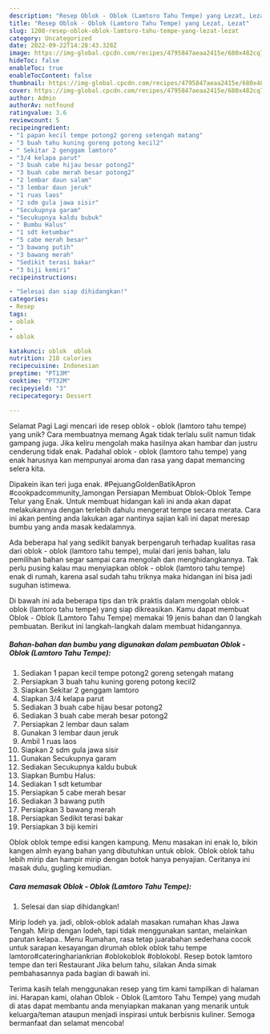 ```yaml
---
description: "Resep Oblok - Oblok (Lamtoro Tahu Tempe) yang Lezat, Lezat"
title: "Resep Oblok - Oblok (Lamtoro Tahu Tempe) yang Lezat, Lezat"
slug: 1208-resep-oblok-oblok-lamtoro-tahu-tempe-yang-lezat-lezat
category: Uncategorized
date: 2022-09-22T14:28:43.328Z
image: https://img-global.cpcdn.com/recipes/4795847aeaa2415e/680x482cq70/oblok-oblok-lamtoro-tahu-tempe-foto-resep-utama.jpg
hideToc: false
enableToc: true
enableTocContent: false
thumbnail: https://img-global.cpcdn.com/recipes/4795847aeaa2415e/680x482cq70/oblok-oblok-lamtoro-tahu-tempe-foto-resep-utama.jpg
cover: https://img-global.cpcdn.com/recipes/4795847aeaa2415e/680x482cq70/oblok-oblok-lamtoro-tahu-tempe-foto-resep-utama.jpg
author: Admin
authorAv: notfound
ratingvalue: 3.6
reviewcount: 5
recipeingredient:
- "1 papan kecil tempe potong2 goreng setengah matang"
- "3 buah tahu kuning goreng potong kecil2"
- " Sekitar 2 genggam lamtoro"
- "3/4 kelapa parut"
- "3 buah cabe hijau besar potong2"
- "3 buah cabe merah besar potong2"
- "2 lembar daun salam"
- "3 lembar daun jeruk"
- "1 ruas laos"
- "2 sdm gula jawa sisir"
- "Secukupnya garam"
- "Secukupnya kaldu bubuk"
- " Bumbu Halus"
- "1 sdt ketumbar"
- "5 cabe merah besar"
- "3 bawang putih"
- "3 bawang merah"
- "Sedikit terasi bakar"
- "3 biji kemiri"
recipeinstructions:

- "Selesai dan siap dihidangkan!"
categories:
- Resep
tags:
- oblok
- 
- oblok

katakunci: oblok  oblok 
nutrition: 218 calories
recipecuisine: Indonesian
preptime: "PT13M"
cooktime: "PT32M"
recipeyield: "3"
recipecategory: Dessert

---
```



Selamat Pagi Lagi mencari ide resep oblok - oblok (lamtoro tahu tempe) yang unik? Cara membuatnya memang Agak tidak terlalu sulit namun tidak gampang juga. Jika keliru mengolah maka hasilnya akan hambar dan justru cenderung tidak enak. Padahal oblok - oblok (lamtoro tahu tempe) yang enak harusnya kan mempunyai aroma dan rasa yang dapat memancing selera kita.


Dipakein ikan teri juga enak. #PejuangGoldenBatikApron #cookpadcommunity_lamongan Persiapan Membuat Oblok-Oblok Tempe Telur yang Enak. Untuk membuat hidangan kali ini anda akan dapat melakukannya dengan terlebih dahulu mengerat tempe secara merata. Cara ini akan penting anda lakukan agar nantinya sajian kali ini dapat meresap bumbu yang anda masak kedalamnya.

Ada beberapa hal yang sedikit banyak berpengaruh terhadap kualitas rasa dari oblok - oblok (lamtoro tahu tempe), mulai dari jenis bahan, lalu pemilihan bahan segar sampai cara mengolah dan menghidangkannya. Tak perlu pusing kalau mau menyiapkan oblok - oblok (lamtoro tahu tempe) enak di rumah, karena asal sudah tahu triknya maka hidangan ini bisa jadi suguhan istimewa.


Di bawah ini ada beberapa tips dan trik praktis dalam mengolah oblok - oblok (lamtoro tahu tempe) yang siap dikreasikan. Kamu dapat membuat Oblok - Oblok (Lamtoro Tahu Tempe) memakai 19 jenis bahan dan 0 langkah pembuatan. Berikut ini langkah-langkah dalam membuat hidangannya.

<!--inarticleads1-->

##### Bahan-bahan dan bumbu yang digunakan dalam pembuatan Oblok - Oblok (Lamtoro Tahu Tempe):

1. Sediakan 1 papan kecil tempe potong2 goreng setengah matang
1. Persiapkan 3 buah tahu kuning goreng potong kecil2
1. Siapkan  Sekitar 2 genggam lamtoro
1. Siapkan 3/4 kelapa parut
1. Sediakan 3 buah cabe hijau besar potong2
1. Sediakan 3 buah cabe merah besar potong2
1. Persiapkan 2 lembar daun salam
1. Gunakan 3 lembar daun jeruk
1. Ambil 1 ruas laos
1. Siapkan 2 sdm gula jawa sisir
1. Gunakan Secukupnya garam
1. Sediakan Secukupnya kaldu bubuk
1. Siapkan  Bumbu Halus:
1. Sediakan 1 sdt ketumbar
1. Persiapkan 5 cabe merah besar
1. Sediakan 3 bawang putih
1. Persiapkan 3 bawang merah
1. Persiapkan Sedikit terasi bakar
1. Persiapkan 3 biji kemiri


Oblok oblok tempe edisi kangen kampung. Menu masakan ini enak lo, bikin kangen almh eyang bahan yang dibutuhkan untuk oblok. Oblok oblok tahu lebih mirip dan hampir mirip dengan botok hanya penyajian. Ceritanya ini masak dulu, gugling kemudian. 

<!--inarticleads2-->

##### Cara memasak Oblok - Oblok (Lamtoro Tahu Tempe):


1. Selesai dan siap dihidangkan!

Mirip lodeh ya. jadi, oblok-oblok adalah masakan rumahan khas Jawa Tengah. Mirip dengan lodeh, tapi tidak menggunakan santan, melainkan parutan kelapa.. Menu Rumahan, rasa tetap juarabahan sederhana cocok untuk sarapan kesayangan dirumah oblok oblok tahu tempe lamtoro#cateringhariankrian #oblokoblok #oblokobl. Resep botok lamtoro tempe dan teri Restaurant Jika belum tahu, silakan Anda simak pembahasannya pada bagian di bawah ini. 

Terima kasih telah menggunakan resep yang tim kami tampilkan di halaman ini. Harapan kami, olahan Oblok - Oblok (Lamtoro Tahu Tempe) yang mudah di atas dapat membantu anda menyiapkan makanan yang menarik untuk keluarga/teman ataupun menjadi inspirasi untuk berbisnis kuliner. Semoga bermanfaat dan selamat mencoba!
